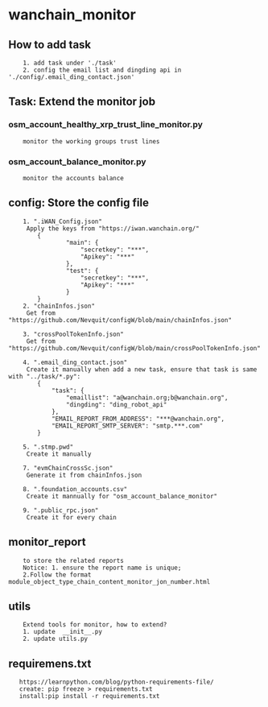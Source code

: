 # wanchain_monitor
## How to add task
        1. add task under './task'
        2. config the email list and dingding api in './config/.email_ding_contact.json'
    
## Task: Extend the monitor job
### osm_account_healthy_xrp_trust_line_monitor.py
        monitor the working groups trust lines
### osm_account_balance_monitor.py
        monitor the accounts balance
## config: Store the config file
        1. ".iWAN_Config.json"
         Apply the keys from "https://iwan.wanchain.org/"
            {
                    "main": {
                        "secretkey": "***",
                        "Apikey": "***"
                    },
                    "test": {
                        "secretkey": "***",
                        "Apikey": "***"
                    }
            }
        2. "chainInfos.json" 
         Get from "https://github.com/Nevquit/configW/blob/main/chainInfos.json"
    
        3. "crossPoolTokenInfo.json"
         Get from "https://github.com/Nevquit/configW/blob/main/crossPoolTokenInfo.json"
        
        4. ".email_ding_contact.json"
         Create it manually when add a new task, ensure that task is same with "../task/*.py":
            {
                "task": {
                    "emaillist": "a@wanchain.org;b@wanchain.org",
                    "dingding": "ding_robot_api"
                },
                "EMAIL_REPORT_FROM_ADDRESS": "***@wanchain.org",
                "EMAIL_REPORT_SMTP_SERVER": "smtp.***.com"
            }
        
        5. ".stmp.pwd"
         Create it manually
    
        7. "evmChainCrossSc.json"
         Generate it from chainInfos.json
        
        8. ".foundation_accounts.csv"
         Create it mannually for "osm_account_balance_monitor"

        9. ".public_rpc.json"
         Create it for every chain 

## monitor_report
        to store the related reports
        Notice: 1. ensure the report name is unique; 
        2.Follow the format module_object_type_chain_content_monitor_jon_number.html


## utils
        Extend tools for monitor, how to extend?
        1. update  __init__.py
        2. update utils.py

## requiremens.txt
       https://learnpython.com/blog/python-requirements-file/
       create: pip freeze > requirements.txt
       install:pip install -r requirements.txt
